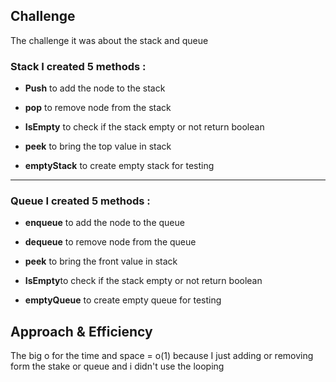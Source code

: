 ## Challenge

The challenge it was about the stack and queue 

### **Stack** I created 5 methods :

- **Push** to add the node to the stack

- **pop** to remove node from the stack 

- **IsEmpty** to check if the stack empty or not return boolean

- **peek** to bring the top value in stack

- **emptyStack** to create empty stack for testing


---

### **Queue** I created 5 methods :

- **enqueue**  to add the node to the queue

- **dequeue** to remove node from the queue 

- **peek** to bring the front value in stack

- **IsEmpty**to check if the stack empty or not return boolean

- **emptyQueue** to create empty queue for testing


## Approach & Efficiency

The big o for the time and space = o(1) because I just adding or removing form 
the stake or queue and i didn't use the looping 

